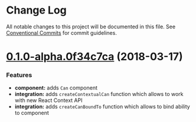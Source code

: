 # Change Log

All notable changes to this project will be documented in this file.
See [Conventional Commits](https://conventionalcommits.org) for commit guidelines.

<a name="0.1.0-alpha.0f34c7ca"></a>
# [0.1.0-alpha.0f34c7ca](https://github.com/stalniy/casl/compare/@casl/react@0.1.0...@casl/react@0.1.0-alpha.0f34c7ca) (2018-03-17)


### Features

* **component:** adds `Can` component
* **integration:** adds `createContextualCan` function which allows to work with new React Context API
* **integration:** adds `createCanBoundTo` function which allows to bind ability to component
